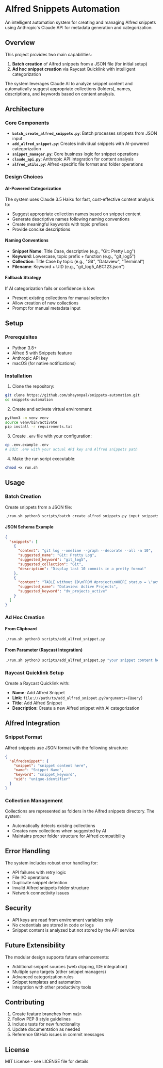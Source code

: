 # Alfred Snippets Automation

An intelligent automation system for creating and managing Alfred snippets using Anthropic's Claude API for metadata generation and categorization.

## Overview

This project provides two main capabilities:
1. **Batch creation** of Alfred snippets from a JSON file (for initial setup)
2. **Ad hoc snippet creation** via Raycast Quicklink with intelligent categorization

The system leverages Claude AI to analyze snippet content and automatically suggest appropriate collections (folders), names, descriptions, and keywords based on content analysis.

## Architecture

### Core Components

- **`batch_create_alfred_snippets.py`**: Batch processes snippets from JSON input
- **`add_alfred_snippet.py`**: Creates individual snippets with AI-powered categorization
- **`snippet_manager.py`**: Core business logic for snippet operations
- **`claude_api.py`**: Anthropic API integration for content analysis
- **`alfred_utils.py`**: Alfred-specific file format and folder operations

### Design Choices

#### AI-Powered Categorization
The system uses Claude 3.5 Haiku for fast, cost-effective content analysis to:
- Suggest appropriate collection names based on snippet content
- Generate descriptive names following naming conventions
- Create meaningful keywords with topic prefixes
- Provide concise descriptions

#### Naming Conventions
- **Snippet Name**: Title Case, descriptive (e.g., "Git: Pretty Log")
- **Keyword**: Lowercase, topic prefix + function (e.g., "git_log5")
- **Collection**: Title Case by topic (e.g., "Git", "Dataview", "Terminal")
- **Filename**: Keyword + UID (e.g., "git_log5_ABC123.json")

#### Fallback Strategy
If AI categorization fails or confidence is low:
- Present existing collections for manual selection
- Allow creation of new collections
- Prompt for manual metadata input

## Setup

### Prerequisites

- Python 3.8+
- Alfred 5 with Snippets feature
- Anthropic API key
- macOS (for native notifications)

### Installation

1. Clone the repository:
```bash
git clone https://github.com/shayonpal/snippets-automation.git
cd snippets-automation
```

2. Create and activate virtual environment:
```bash
python3 -m venv venv
source venv/bin/activate
pip install -r requirements.txt
```

3. Create `.env` file with your configuration:
```bash
cp .env.example .env
# Edit .env with your actual API key and Alfred snippets path
```

4. Make the run script executable:
```bash
chmod +x run.sh
```

## Usage

### Batch Creation

Create snippets from a JSON file:

```bash
./run.sh python3 scripts/batch_create_alfred_snippets.py input_snippets.json
```

#### JSON Schema Example

```json
{
  "snippets": [
    {
      "content": "git log --oneline --graph --decorate --all -n 10",
      "suggested_name": "Git: Pretty Log",
      "suggested_keyword": "git_log5",
      "suggested_collection": "Git",
      "description": "Display last 10 commits in a pretty format"
    },
    {
      "content": "TABLE without ID\nFROM #project\nWHERE status = \"active\"\nSORT priority DESC",
      "suggested_name": "Dataview: Active Projects",
      "suggested_keyword": "dv_projects_active"
    }
  ]
}
```

### Ad Hoc Creation

#### From Clipboard
```bash
./run.sh python3 scripts/add_alfred_snippet.py
```

#### From Parameter (Raycast Integration)
```bash
./run.sh python3 scripts/add_alfred_snippet.py "your snippet content here"
```

### Raycast Quicklink Setup

Create a Raycast Quicklink with:
- **Name**: Add Alfred Snippet
- **Link**: `file:///path/to/add_alfred_snippet.py?arguments={Query}`
- **Title**: Add Alfred Snippet
- **Description**: Create a new Alfred snippet with AI categorization

## Alfred Integration

### Snippet Format

Alfred snippets use JSON format with the following structure:

```json
{
  "alfredsnippet": {
    "snippet": "snippet content here",
    "name": "Snippet Name",
    "keyword": "snippet_keyword",
    "uid": "unique-identifier"
  }
}
```

### Collection Management

Collections are represented as folders in the Alfred snippets directory. The system:
- Automatically detects existing collections
- Creates new collections when suggested by AI
- Maintains proper folder structure for Alfred compatibility

## Error Handling

The system includes robust error handling for:
- API failures with retry logic
- File I/O operations
- Duplicate snippet detection
- Invalid Alfred snippets folder structure
- Network connectivity issues

## Security

- API keys are read from environment variables only
- No credentials are stored in code or logs
- Snippet content is analyzed but not stored by the API service

## Future Extensibility

The modular design supports future enhancements:
- Additional snippet sources (web clipping, IDE integration)
- Multiple sync targets (other snippet managers)
- Advanced categorization rules
- Snippet templates and automation
- Integration with other productivity tools

## Contributing

1. Create feature branches from `main`
2. Follow PEP 8 style guidelines
3. Include tests for new functionality
4. Update documentation as needed
5. Reference GitHub issues in commit messages

## License

MIT License - see LICENSE file for details